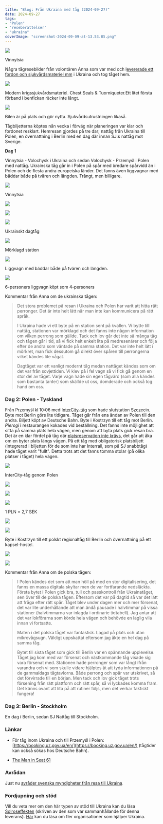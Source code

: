 ```yaml
---
title: "Blog: Från Ukraina med tåg (2024-09-27)"
date: 2024-09-27
tags:
- "Polen"
- "reseberattelser"
- "ukraina"
coverImage: "screenshot-2024-09-09-at-13.53.05.png"
---
```


![](images/fran-ukraina-med-tag_15.png?w=281)

<figcaption>

Vinnytsia

</figcaption>

Några tågresebilder från volontären Anna som var med och l[evererade ett fordon och sjukvårdsmateriel mm](https://threadreaderapp.com/thread/1836653490707243423.html) i Ukraina och tog tåget hem.

[![](images/4d7acf1b-38d4-4e77-8ba6-8e2f8860076d_1_105_c.jpeg?w=768)](https://rekyl.org/produkt/cat-tourniquet-gen-7/)

<figcaption>

Modern krigssjukvårdsmateriel. Chest Seals & Tuorniqueter.Ett litet första förband i benfickan räcker inte långt.

</figcaption>

![](images/fran-ukraina-med-tag_18.jpeg?w=736)

<figcaption>

Bilen är på plats och gör nytta. Sjukvårdsutrustningen likaså.

</figcaption>

Tågbiljetterna köptes nån vecka i förväg när planeringen var klar och fordonet resklart. Hemresan gjordes på tre dar; nattåg från Ukraina till Polen, en övernattning i Berlin med en dag där innan SJ:s nattåg mot Sverige.

**Dag 1**

Vinnytsia - Volochysk i Ukraina och sedan Volochysk - Przemyśl i Polen med nattåg. Ukrainska tåg går in i Polen på spår med bredare spårvidd än i Polen och de flesta andra europeiska länder. Det fanns även liggvagnar med bäddar både på tvären och längden. Trångt, men billigare.

![](images/fran-ukraina-med-tag_3.jpeg?w=1024)

<figcaption>

Vinnytsia

</figcaption>

![](images/fran-ukraina-med-tag_9.jpeg?w=1024)

![](images/fran-ukraina-med-tag_10.jpeg?w=1024)

![](images/fran-ukraina-med-tag_6.jpeg?w=1024)

<figcaption>

Ukrainskt dagtåg

</figcaption>

![](images/fran-ukraina-med-tag_17.jpeg?w=1024)

<figcaption>

Mörklagd station

</figcaption>

![](images/fran-ukraina-med-tag_19.jpeg?w=768)

<figcaption>

Liggvagn med bäddar både på tvären och längden.

</figcaption>

![](images/fran-ukraina-med-tag_7.jpeg?w=1024)

<figcaption>

6-personers liggvagn köpt som 4-personers

</figcaption>

Kommentar från Anna om de ukrainska tågen:

> Det stora problemet på resan i Ukraina och Polen har varit att hitta rätt perronger. Det är inte helt lätt när man inte kan kommunicera på rätt språk.
>
> I Ukraina hade vi ett byte på en station sent på kvällen. Vi bytte till nattåg, stationen var mörklagd och det fanns inte någon information om vilken perrong som gällde. Tack och lov går det inte så många tåg och tågen går i tid, så vi fick helt enkelt lita på medresenärer och följa efter de andra som väntade på samma station. Det var inte helt lätt i mörkret, man fick dessutom gå direkt över spåren till perrongerna vilket kändes lite vågat.
>
> Dagtåget var ett vanligt modernt tåg medan nattåget kändes som om det var från sovjettiden. Vi klev på i fel vagn så vi fick gå genom en stor del av tåget. Varje vagn hade sin egen tågvärd (som alla kändes som bastanta tanter) som skällde ut oss, domderade och också tog hand om oss.

### Dag 2: Polen - Tyskland

Från Przemyśl kl 10:06 med I[nterCity-tåg](https://www.intercity.pl/en/site/for-passengers/trains/intercity/) som hade slutstation Szczecin. Byte mot Berlin görs lite tidigare. Tåget går från ena ändan av Polen till den andra. Biljett köpt av Deutsche Bahn. Byte i Kostrzyn till ett tåg mot Berlin. _Pierogi_ i restaurangen kokades vid beställning. Det fanns inte möjlighet att sitta på samma plats hela vägen, men genom att byta plats gick resan bra. Det är en klar fördel på tåg där [platsreservation inte krävs](https://www.trainfo.eu/platsbiljettskrav-eller-inte/), det går att åka om en byter plats längs vägen. På ett tåg med obligatorisk platsbiljett (integrerad i biljetten för de som inte har Interrail, som på SJ snabbtåg) hade tåget varit "fullt". Detta trots att det fanns tomma stolar (på olika platser i tåget) hela vägen.

![](images/fran-ukraina-med-tag_11.jpeg?w=1024)

<figcaption>

InterCity-tåg genom Polen

</figcaption>

![](images/fran-ukraina-med-tag_12.jpeg?w=1024)

![](images/fran-ukraina-med-tag_4.jpeg?w=1024)

![](images/fran-ukraina-med-tag_14.jpeg?w=1024)

<figcaption>

1 PLN = 2,7 SEK

</figcaption>

![](images/fran-ukraina-med-tag_1.jpeg?w=1024)

![](images/fran-ukraina-med-tag_5.jpeg?w=1024)

Byte i Kostrzyn till ett polskt regionaltåg till Berlin och övernattning på ett kapsel-hostel.

![](images/fran-ukraina-med-tag_13.jpeg?w=1024)

![](images/fran-ukraina-med-tag_8.jpeg?w=1024)

Kommentar från Anna om de polska tågen:

> I Polen kändes det som att man höll på med en stor digitalisering, det fanns en massa digitala skyltar men de var fortfarande nedsläckta. Första bytet i Polen gick bra, tull och passkontroll från Ukrainatåget, sen över till de polska tågen. Eftersom det var på dagtid så var det lätt att fråga efter rätt spår. Tåget blev under dagen mer och mer försenat, det var lite underhållande att man ändå pausade i halvtimmar på vissa stationer (halvtimmarna var inlagda i ordinarie tidtabell). Jag antar att det var lokförarna som körde hela vägen och behövde en laglig vila innan vi fortsatte.
>
> Maten i det polska tåget var fantastisk. Lagad på plats och utan mikrovågsugn. Väldigt uppskattat eftersom jag åkte en hel dag på samma tåg.
>
> Bytet till sista tåget som gick till Berlin var en spännande upplevelse. Tåget jag kom med var försenat och nästkommande tåg visade sig vara försenat med. Stationen hade perronger som var långt ifrån varandra och vi som skulle vidare hjälptes åt att tyda informationen på de gammaldags tågtavlorna. Både perrong och spår var utskrivet, så det förvirrade till en början. Men tack och lov gick tåget trots försening från rätt plattform och rätt spår, så vi lyckades komma fram. Det känns ovant att lita på att rutiner följs, men det verkar faktiskt fungera!

### **Dag 3: Berlin - Stockholm**

En dag i Berlin, sedan SJ Nattåg till Stockholm.

### Länkar

- För tåg inom Ukraina och till Przemyśl i Polen: [https://booking.uz.gov.ua/en/](https://booking.uz.gov.ua/en/) (tågtider kan också sökas hos Deutsche Bahn).

- [The Man in Seat 61](https://www.seat61.com/Ukraine.htm)

### Avrådan

Just nu [avråder svenska myndigheter från resa till Ukraina](https://www.swedenabroad.se/sv/om-utlandet-för-svenska-medborgare/ukraina/).

### Fördjupning och stöd

Vill du veta mer om den här typen av stöd till Ukraina kan du läsa [Solroseffekten](https://solroseffekten.se) (skriven av den som var sammanhållande för denna leverans). [Här](https://cornucopia.se/2022/08/organisationer-och-projekt-for-att-stodja-ukraina/) kan du läsa om fler organisationer som hjälper Ukraina.
